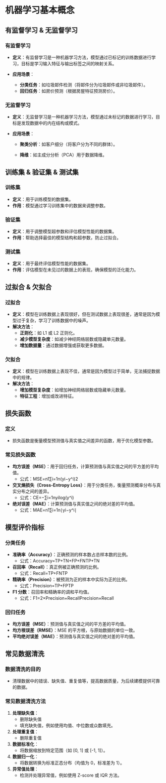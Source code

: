# 机器学习基本概念

## 有监督学习 & 无监督学习

### 有监督学习

- **定义**：有监督学习是一种机器学习方法，模型通过已标记的训练数据进行学习，目标是学习输入特征与输出标签之间的映射关系。

- **应用场景**：

  - **分类任务**：如垃圾邮件检测（将邮件分为垃圾邮件或非垃圾邮件）。
  - **回归任务**：如房价预测（根据房屋特征预测房价）。

  

### 无监督学习

- **定义**：无监督学习是一种机器学习方法，模型通过未标记的数据进行学习，目标是发现数据中的内在结构或模式。

- **应用场景**：

  - **聚类分析**：如客户细分（将客户分为不同的群体）。

  - **降维**：如主成分分析（PCA）用于数据降维。

    

## 训练集 & 验证集 & 测试集

### 训练集

- **定义**：用于训练模型的数据集。
- **作用**：模型通过学习训练集中的数据来调整参数。

### 验证集

- **定义**：用于调整模型超参数和评估模型性能的数据集。
- **作用**：帮助选择最佳的模型结构和超参数，防止过拟合。

### 测试集

- **定义**：用于最终评估模型性能的数据集。
- **作用**：评估模型在未见过的数据上的表现，确保模型的泛化能力。



## 过拟合 & 欠拟合

### 过拟合

- **定义**：模型在训练数据上表现很好，但在测试数据上表现很差，通常是因为模型过于复杂，学习了训练数据中的噪声。
- **解决方法**：
  - **正则化**：如 L1 或 L2 正则化。
  - **减少模型复杂度**：如减少神经网络层数或隐藏单元数量。
  - **增加数据量**：通过数据增强或获取更多数据。

### 欠拟合

- **定义**：模型在训练数据上表现不佳，通常是因为模型过于简单，无法捕捉数据中的规律。
- **解决方法**：
  - **增加模型复杂度**：如增加神经网络层数或隐藏单元数量。
  - **特征工程**：增加或改进特征。



## 损失函数

### 定义

- 损失函数是衡量模型预测值与真实值之间差异的函数，用于优化模型参数。

### 常见损失函数

- **均方误差（MSE）**：用于回归任务，计算预测值与真实值之间的平方差的平均值。
  - 公式：MSE=n1∑i=1n(yi−y^i)2
- **交叉熵损失（Cross-Entropy Loss）**：用于分类任务，衡量预测概率分布与真实分布之间的差异。
  - 公式：CE=−∑i=1nyilog(y^i)
- **绝对误差（MAE）**：计算预测值与真实值之间的绝对差的平均值。
  - 公式：MAE=n1∑i=1n∣yi−y^i∣



## 模型评价指标

### 分类任务

- **准确率（Accuracy）**：正确预测的样本数占总样本数的比例。
  - 公式：Accuracy=TP+TN+FP+FNTP+TN
- **召回率（Recall）**：真正例被正确预测的比例。
  - 公式：Recall=TP+FNTP
- **精确率（Precision）**：被预测为正的样本中实际为正的比例。
  - 公式：Precision=TP+FPTP
- **F1 分数**：召回率和精确率的调和平均值。
  - 公式：F1=2×Precision+RecallPrecision×Recall

### 回归任务

- **均方误差（MSE）**：预测值与真实值之间的平方差的平均值。
- **均方根误差（RMSE）**：MSE 的平方根，与原始数据的单位一致。
- **平均绝对误差（MAE）**：预测值与真实值之间的绝对差的平均值。



## 常见数据清洗

### 数据清洗的目的

- 清理数据中的错误、缺失值、重复值等，提高数据质量，为后续建模提供可靠的数据。

### 常见数据清洗方法

1. **处理缺失值**：
   - 删除缺失值
   - 填充缺失值，例如使用均值、中位数或众数填充。
2. **处理重复值**：
   - 删除重复值
3. **数据标准化**：
   - 将数据缩放到特定范围（如 [0, 1] 或 [-1, 1]）。
4. **数据归一化**：
   - 将数据转换为标准正态分布（均值为 0，标准差为 1）。
5. **异常值处理**：
   - 检测并处理异常值，例如使用 Z-score 或 IQR 方法。